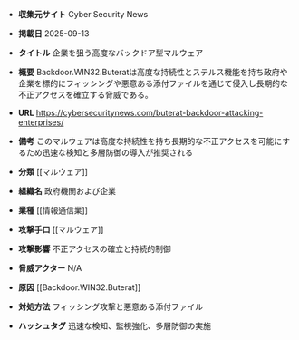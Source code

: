 - **収集元サイト**
Cyber Security News

- **掲載日**
2025-09-13

- **タイトル**
企業を狙う高度なバックドア型マルウェア

- **概要**
Backdoor.WIN32.Buteratは高度な持続性とステルス機能を持ち政府や企業を標的にフィッシングや悪意ある添付ファイルを通じて侵入し長期的な不正アクセスを確立する脅威である。

- **URL**
https://cybersecuritynews.com/buterat-backdoor-attacking-enterprises/

- **備考**
このマルウェアは高度な持続性を持ち長期的な不正アクセスを可能にするため迅速な検知と多層防御の導入が推奨される

- **分類**
[[マルウェア]]

- **組織名**
政府機関および企業

- **業種**
[[情報通信業]]

- **攻撃手口**
[[マルウェア]]

- **攻撃影響**
不正アクセスの確立と持続的制御

- **脅威アクター**
N/A

- **原因**
[[Backdoor.WIN32.Buterat]]

- **対処方法**
フィッシング攻撃と悪意ある添付ファイル

- **ハッシュタグ**
迅速な検知、監視強化、多層防御の実施
